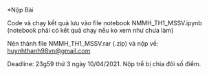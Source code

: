 *Nộp Bài

Code và chạy kết quả lưu vào file notebook NMMH_TH1_MSSV.ipynb (notebook phải có kết quả chạy nếu ko xem như chưa làm)

Nén thành file NMMH_TH1_MSSV.rar (.zip) và nộp về: huynhthanh98vn@gmail.com

Deadline: 23g59 thứ 3 ngày 10/04/2021. Nộp trễ bị chia đôi số điểm.
